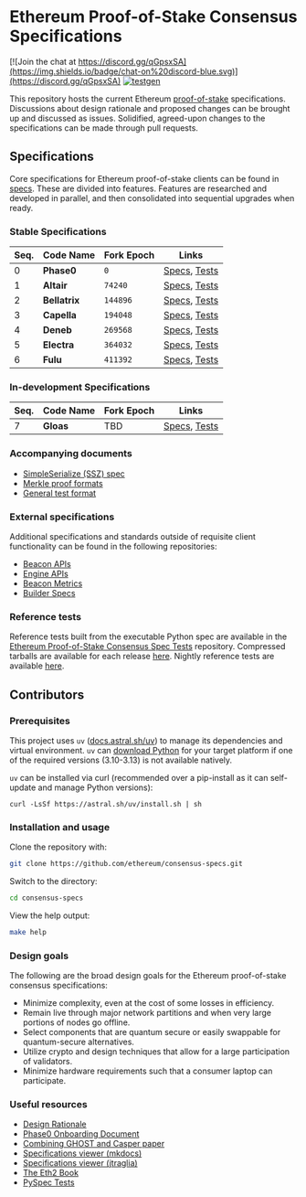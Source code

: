 # Ethereum Proof-of-Stake Consensus Specifications

[![Join the chat at https://discord.gg/qGpsxSA](https://img.shields.io/badge/chat-on%20discord-blue.svg)](https://discord.gg/qGpsxSA)
[![testgen](https://github.com/ethereum/consensus-specs/actions/workflows/generate_vectors.yml/badge.svg?branch=dev&event=schedule)](https://github.com/ethereum/consensus-specs/actions/workflows/generate_vectors.yml)

This repository hosts the current Ethereum
[proof-of-stake](https://ethereum.org/en/developers/docs/consensus-mechanisms/pos/)
specifications. Discussions about design rationale and proposed changes can be
brought up and discussed as issues. Solidified, agreed-upon changes to the
specifications can be made through pull requests.

## Specifications

Core specifications for Ethereum proof-of-stake clients can be found in
[specs](specs). These are divided into features. Features are researched and
developed in parallel, and then consolidated into sequential upgrades when
ready.

### Stable Specifications

| Seq. | Code Name     | Fork Epoch | Links                                                                        |
| ---- | ------------- | ---------- | ---------------------------------------------------------------------------- |
| 0    | **Phase0**    | `0`        | [Specs](specs/phase0), [Tests](tests/core/pyspec/eth2spec/test/phase0)       |
| 1    | **Altair**    | `74240`    | [Specs](specs/altair), [Tests](tests/core/pyspec/eth2spec/test/altair)       |
| 2    | **Bellatrix** | `144896`   | [Specs](specs/bellatrix), [Tests](tests/core/pyspec/eth2spec/test/bellatrix) |
| 3    | **Capella**   | `194048`   | [Specs](specs/capella), [Tests](tests/core/pyspec/eth2spec/test/capella)     |
| 4    | **Deneb**     | `269568`   | [Specs](specs/deneb), [Tests](tests/core/pyspec/eth2spec/test/deneb)         |
| 5    | **Electra**   | `364032`   | [Specs](specs/electra), [Tests](tests/core/pyspec/eth2spec/test/electra)     |
| 6    | **Fulu**      | `411392`   | [Specs](specs/fulu), [Tests](tests/core/pyspec/eth2spec/test/fulu)           |

### In-development Specifications

| Seq. | Code Name | Fork Epoch | Links                                                                |
| ---- | --------- | ---------- | -------------------------------------------------------------------- |
| 7    | **Gloas** | TBD        | [Specs](specs/gloas), [Tests](tests/core/pyspec/eth2spec/test/gloas) |

### Accompanying documents

- [SimpleSerialize (SSZ) spec](ssz/simple-serialize.md)
- [Merkle proof formats](ssz/merkle-proofs.md)
- [General test format](tests/formats/README.md)

### External specifications

Additional specifications and standards outside of requisite client
functionality can be found in the following repositories:

- [Beacon APIs](https://github.com/ethereum/beacon-apis)
- [Engine APIs](https://github.com/ethereum/execution-apis/tree/main/src/engine)
- [Beacon Metrics](https://github.com/ethereum/beacon-metrics)
- [Builder Specs](https://github.com/ethereum/builder-specs)

### Reference tests

Reference tests built from the executable Python spec are available in the
[Ethereum Proof-of-Stake Consensus Spec Tests](https://github.com/ethereum/consensus-spec-tests)
repository. Compressed tarballs are available for each release
[here](https://github.com/ethereum/consensus-spec-tests/releases). Nightly
reference tests are available
[here](https://github.com/ethereum/consensus-specs/actions/workflows/generate_vectors.yml).

## Contributors

### Prerequisites

This project uses `uv` ([docs.astral.sh/uv](https://docs.astral.sh/uv/)) to
manage its dependencies and virtual environment. `uv` can
[download Python](https://docs.astral.sh/uv/guides/install-python/#installing-a-specific-version)
for your target platform if one of the required versions (3.10-3.13) is not
available natively.

`uv` can be installed via curl (recommended over a pip-install as it can
self-update and manage Python versions):

```console
curl -LsSf https://astral.sh/uv/install.sh | sh
```

### Installation and usage

Clone the repository with:

```bash
git clone https://github.com/ethereum/consensus-specs.git
```

Switch to the directory:

```bash
cd consensus-specs
```

View the help output:

```bash
make help
```

### Design goals

The following are the broad design goals for the Ethereum proof-of-stake
consensus specifications:

- Minimize complexity, even at the cost of some losses in efficiency.
- Remain live through major network partitions and when very large portions of
  nodes go offline.
- Select components that are quantum secure or easily swappable for
  quantum-secure alternatives.
- Utilize crypto and design techniques that allow for a large participation of
  validators.
- Minimize hardware requirements such that a consumer laptop can participate.

### Useful resources

- [Design Rationale](https://notes.ethereum.org/s/rkhCgQteN#)
- [Phase0 Onboarding Document](https://notes.ethereum.org/s/Bkn3zpwxB)
- [Combining GHOST and Casper paper](https://arxiv.org/abs/2003.03052)
- [Specifications viewer (mkdocs)](https://ethereum.github.io/consensus-specs/)
- [Specifications viewer (jtraglia)](https://jtraglia.github.io/eth-spec-viewer/)
- [The Eth2 Book](https://eth2book.info)
- [PySpec Tests](tests/core/pyspec/README.md)
